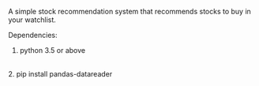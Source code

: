 A simple stock recommendation system that recommends stocks to buy in your watchlist.

Dependencies:

1. python 3.5 or above <br>
<br>
2. pip install pandas-datareader
<br>
